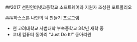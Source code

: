 ##2017 선린인터넷고등학교 소프트웨어과 지원자 조성원 포트폴리오

###하스스톤 나만의 덱 만들기 프로그램

* 현 고려대학교 사범대학 부속중학교 3학년 재학 중
* 교내 컴퓨터 동아리 "Just Do It!" 동아리원
